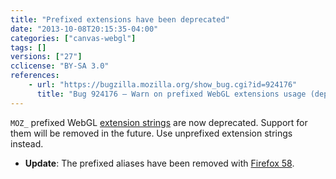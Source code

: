 ```yaml
---
title: "Prefixed extensions have been deprecated"
date: "2013-10-08T20:15:35-04:00"
categories: ["canvas-webgl"]
tags: []
versions: ["27"]
cclicense: "BY-SA 3.0"
references:
    - url: "https://bugzilla.mozilla.org/show_bug.cgi?id=924176"
      title: "Bug 924176 – Warn on prefixed WebGL extensions usage (deprecated)"
---
```

`MOZ_` prefixed WebGL [extension strings](https://developer.mozilla.org/docs/Web/WebGL/Using_Extensions) are now deprecated. Support for them will be removed in the future. Use unprefixed extension strings instead.

* **Update**: The prefixed aliases have been removed with [Firefox 58](https://www.fxsitecompat.com/en-CA/docs/2017/prefixed-webgl-extensions-are-no-longer-supported/).
